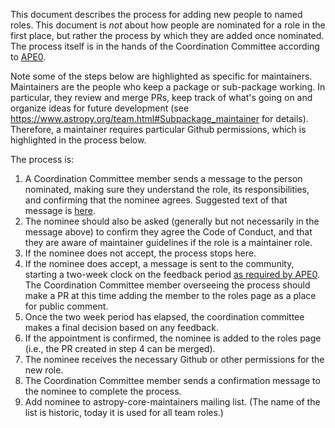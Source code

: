 This document describes the process for adding new people to named roles. This
document is *not* about how people are nominated for a role in the first place,
but rather the process by which they are added once nominated. The
process itself is in the hands of the Coordination Committee according to
[APE0](https://github.com/astropy/astropy-APEs/blob/main/APE0.rst).

Note some of the steps below are highlighted as specific for maintainers.
Maintainers are the people who keep a package or sub-package working. In
particular, they  review and merge PRs, keep track of what's going on and
organize ideas for  future development (see
https://www.astropy.org/team.html#Subpackage_maintainer
for details). Therefore, a maintainer requires particular Github permissions,
which is highlighted in the process below.

The process is:

1. A Coordination Committee member sends a message to the person
   nominated, making sure they understand the role, its responsibilities, and
   confirming that the nominee agrees. Suggested text of that message is
   [here](https://github.com/astropy/astropy-project/blob/main/messages/maintainer_access.md).
2. The nominee should also be asked (generally but not necessarily in the
   message above) to confirm they agree the Code of Conduct, and that they are
   aware of maintainer guidelines if the role is a maintainer role.
3. If the nominee does not accept, the process stops here.
4. If the nominee does accept, a message is sent to the community, starting
   a two-week clock on the feedback period [as required by APE0](https://github.com/astropy/astropy-APEs/blob/main/APE0.rst#responsibilities-and-authority).
   The Coordination Committee member overseeing the process should make a PR at
   this time adding the member to the roles page as a place for public comment.
5. Once the two week period has elapsed, the coordination committee makes a
   final decision based on any feedback.
6. If the appointment is confirmed, the nominee is added to the roles page
   (i.e., the PR created in step 4 can be merged).
7.  The nominee receives the necessary Github or other permissions for the new role.
8. The Coordination Committee member sends a confirmation message to the nominee
   to complete the process.
9. Add nominee to astropy-core-maintainers mailing list. (The name of the list is historic, today it
   is used for all team roles.)
